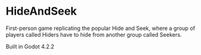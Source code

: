 # HideAndSeek
First-person game replicating the popular Hide and Seek, where a group of players called Hiders have to hide from another group called Seekers.

Built in Godot 4.2.2
